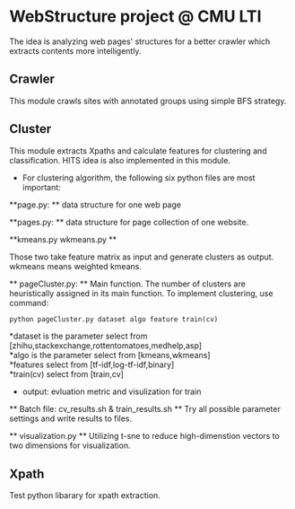 # WebStructure project @ CMU LTI
The idea is analyzing web pages' structures for a better crawler which extracts contents more intelligently.
## Crawler
This module crawls sites with annotated groups using simple BFS strategy.

## Cluster
This module extracts Xpaths and calculate features for clustering and classification.
HITS idea is also implemented in this module. 

* For clustering algorithm, the following six python files are most important:

**page.py:  ** 
data structure for one web page

**pages.py:  ** 
data structure for page collection of one website.


**kmeans.py wkmeans.py  **

Those two take feature matrix as input and generate clusters as output.  
wkmeans means weighted kmeans. 



** pageCluster.py:  **
Main function. The number of clusters are heuristically assigned in its main function.
To implement clustering, use command:
```python
python pageCluster.py dataset algo feature train(cv)
```

*dataset is the parameter select from [zhihu,stackexchange,rottentomatoes,medhelp,asp]  
*algo is the parameter select from [kmeans,wkmeans]  
*features select from [tf-idf,log-tf-idf,binary]  
*train(cv) select from [train,cv]  
* output: evluation metric and visulization for train  

** Batch file: cv_results.sh & train_results.sh  **
Try all possible parameter settings and write results to files.  


** visualization.py  **
Utilizing t-sne to reduce high-dimenstion vectors to two dimensions for visualization.  


## Xpath  
Test python libarary for xpath extraction. 
